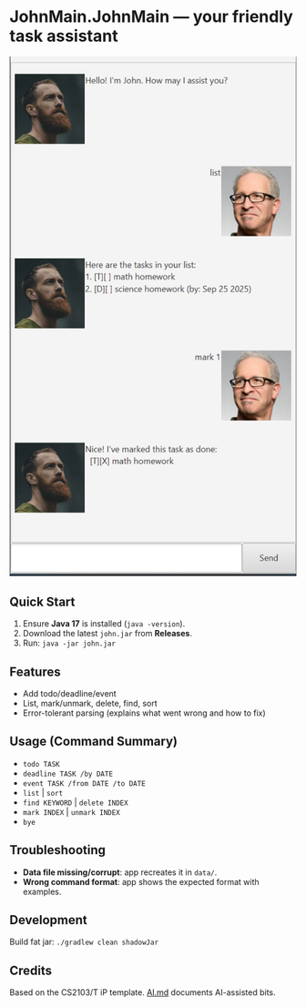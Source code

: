 # JohnMain.JohnMain — your friendly task assistant

![Ui](docs/Ui.png)

## Quick Start
1. Ensure **Java 17** is installed (`java -version`).
2. Download the latest `john.jar` from **Releases**.
3. Run: `java -jar john.jar`

## Features
- Add todo/deadline/event
- List, mark/unmark, delete, find, sort
- Error-tolerant parsing (explains what went wrong and how to fix)

## Usage (Command Summary)
- `todo TASK`
- `deadline TASK /by DATE`
- `event TASK /from DATE /to DATE`
- `list` | `sort`
- `find KEYWORD` | `delete INDEX`
- `mark INDEX` | `unmark INDEX`
- `bye`

## Troubleshooting
- **Data file missing/corrupt**: app recreates it in `data/`.
- **Wrong command format**: app shows the expected format with examples.

## Development
Build fat jar: `./gradlew clean shadowJar`

## Credits
Based on the CS2103/T iP template. [AI.md](AI.md) documents AI-assisted bits.

